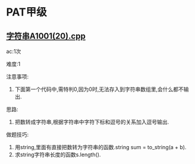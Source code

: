 # PAT甲级
## [字符串A1001(20).cpp](PAT_A_SecondRound/字符串A1001(20).cpp)
ac:1次

难度:1

注意事项:
1. 下面第一个代码中,需特判0,因为0时,无法存入到字符串数组里,会什么都不输出.

思路:
1. 把数转成字符串,根据字符串中字符下标和逗号的关系加入逗号输出.

做题技巧:
1. 用string,里面有直接把数转为字符串的函数.string sum = to_string(a + b).
2. 求string字符串长度的函数s.length().
